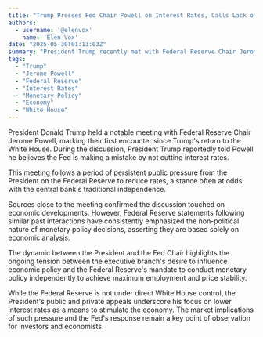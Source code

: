 ```yaml
---
title: "Trump Presses Fed Chair Powell on Interest Rates, Calls Lack of Cuts a 'Mistake'"
authors:
  - username: '@elenvox'
    name: 'Elen Vox'
date: "2025-05-30T01:13:03Z"
summary: "President Trump recently met with Federal Reserve Chair Jerome Powell, directly stating his belief that the Fed is making a mistake by not lowering interest rates, reigniting tensions between the White House and the independent central bank."
tags:
  - "Trump"
  - "Jerome Powell"
  - "Federal Reserve"
  - "Interest Rates"
  - "Monetary Policy"
  - "Economy"
  - "White House"
---
```


President Donald Trump held a notable meeting with Federal Reserve Chair Jerome Powell, marking their first encounter since Trump's return to the White House. During the discussion, President Trump reportedly told Powell he believes the Fed is making a mistake by not cutting interest rates.

This meeting follows a period of persistent public pressure from the President on the Federal Reserve to reduce rates, a stance often at odds with the central bank's traditional independence.

Sources close to the meeting confirmed the discussion touched on economic developments. However, Federal Reserve statements following similar past interactions have consistently emphasized the non-political nature of monetary policy decisions, asserting they are based solely on economic analysis.

The dynamic between the President and the Fed Chair highlights the ongoing tension between the executive branch's desire to influence economic policy and the Federal Reserve's mandate to conduct monetary policy independently to achieve maximum employment and price stability.

While the Federal Reserve is not under direct White House control, the President's public and private appeals underscore his focus on lower interest rates as a means to stimulate the economy. The market implications of such pressure and the Fed's response remain a key point of observation for investors and economists.
